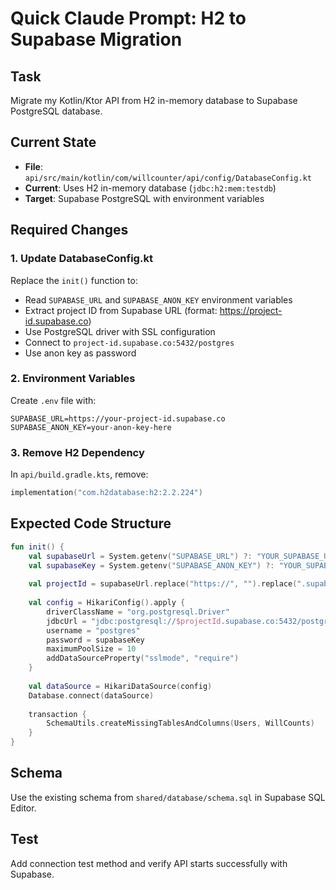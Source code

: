 # Quick Claude Prompt: H2 to Supabase Migration

## Task
Migrate my Kotlin/Ktor API from H2 in-memory database to Supabase PostgreSQL database.

## Current State
- **File**: `api/src/main/kotlin/com/willcounter/api/config/DatabaseConfig.kt`
- **Current**: Uses H2 in-memory database (`jdbc:h2:mem:testdb`)
- **Target**: Supabase PostgreSQL with environment variables

## Required Changes

### 1. Update DatabaseConfig.kt
Replace the `init()` function to:
- Read `SUPABASE_URL` and `SUPABASE_ANON_KEY` environment variables
- Extract project ID from Supabase URL (format: https://project-id.supabase.co)
- Use PostgreSQL driver with SSL configuration
- Connect to `project-id.supabase.co:5432/postgres`
- Use anon key as password

### 2. Environment Variables
Create `.env` file with:
```
SUPABASE_URL=https://your-project-id.supabase.co
SUPABASE_ANON_KEY=your-anon-key-here
```

### 3. Remove H2 Dependency
In `api/build.gradle.kts`, remove:
```kotlin
implementation("com.h2database:h2:2.2.224")
```

## Expected Code Structure
```kotlin
fun init() {
    val supabaseUrl = System.getenv("SUPABASE_URL") ?: "YOUR_SUPABASE_URL"
    val supabaseKey = System.getenv("SUPABASE_ANON_KEY") ?: "YOUR_SUPABASE_ANON_KEY"
    
    val projectId = supabaseUrl.replace("https://", "").replace(".supabase.co", "")
    
    val config = HikariConfig().apply {
        driverClassName = "org.postgresql.Driver"
        jdbcUrl = "jdbc:postgresql://$projectId.supabase.co:5432/postgres"
        username = "postgres"
        password = supabaseKey
        maximumPoolSize = 10
        addDataSourceProperty("sslmode", "require")
    }
    
    val dataSource = HikariDataSource(config)
    Database.connect(dataSource)
    
    transaction {
        SchemaUtils.createMissingTablesAndColumns(Users, WillCounts)
    }
}
```

## Schema
Use the existing schema from `shared/database/schema.sql` in Supabase SQL Editor.

## Test
Add connection test method and verify API starts successfully with Supabase. 